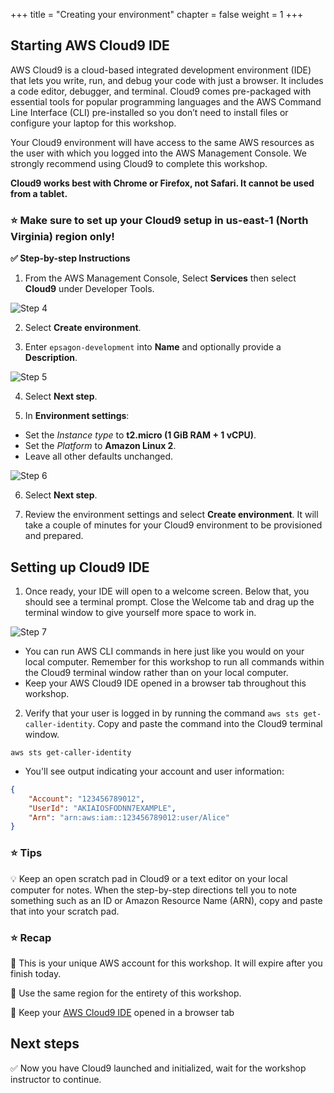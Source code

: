 +++
title = "Creating your environment"
chapter = false
weight = 1
+++

## Starting AWS Cloud9 IDE

AWS Cloud9 is a cloud-based integrated development environment (IDE) that lets you write, run, and debug your code with just a browser. It includes a code editor, debugger, and terminal. Cloud9 comes pre-packaged with essential tools for popular programming languages and the AWS Command Line Interface (CLI) pre-installed so you don’t need to install files or configure your laptop for this workshop. 

Your Cloud9 environment will have access to the same AWS resources as the user with which you logged into the AWS Management Console. We strongly recommend using Cloud9 to complete this workshop.

**Cloud9 works best with Chrome or Firefox, not Safari. It cannot be used from a tablet.**


### :star: Make sure to set up your Cloud9 setup in us-east-1 (North Virginia) region only!




**:white_check_mark: Step-by-step Instructions**

1. From the AWS Management Console, Select **Services** then select **Cloud9** under Developer Tools. 

![Step 4](/images/getting_started/c9-step4.png)

2. Select **Create environment**.

3. Enter `epsagon-development` into **Name** and optionally provide a **Description**.

![Step 5](/images/getting_started/c9-step5.png)

4. Select **Next step**.

5. In **Environment settings**:
- Set the *Instance type* to **t2.micro (1 GiB RAM + 1 vCPU)**.
- Set the *Platform* to **Amazon Linux 2**.
- Leave all other defaults unchanged.

![Step 6](/images/getting_started/c9-step6-b.png)

6. Select **Next step**.

7. Review the environment settings and select **Create environment**. It will take a couple of minutes for your Cloud9 environment to be provisioned and prepared.

## Setting up Cloud9 IDE

1. Once ready, your IDE will open to a welcome screen. Below that, you should see a terminal prompt. Close the Welcome tab and drag up the terminal window to give yourself more space to work in. 

![Step 7](/images/getting_started/c9-step7.png)

- You can run AWS CLI commands in here just like you would on your local computer. Remember for this workshop to run all commands within the Cloud9 terminal window rather than on your local computer.
- Keep your AWS Cloud9 IDE opened in a browser tab throughout this workshop.

2. Verify that your user is logged in by running the command `aws sts get-caller-identity`. Copy and paste the command into the Cloud9 terminal window. 

```console
aws sts get-caller-identity
```

- You'll see output indicating your account and user information:

```json
{
    "Account": "123456789012",
    "UserId": "AKIAIOSFODNN7EXAMPLE",
    "Arn": "arn:aws:iam::123456789012:user/Alice"
}
```
### :star: Tips

:bulb: Keep an open scratch pad in Cloud9 or a text editor on your local computer for notes. When the step-by-step directions tell you to note something such as an ID or Amazon Resource Name (ARN), copy and paste that into your scratch pad.

### :star: Recap

:key: This is your unique AWS account for this workshop. It will expire after you finish today.

:key: Use the same region for the entirety of this workshop.

:key: Keep your [AWS Cloud9 IDE](#aws-cloud9-ide) opened in a browser tab

## Next steps

:white_check_mark: Now you have Cloud9 launched and initialized, wait for the workshop instructor to continue.

